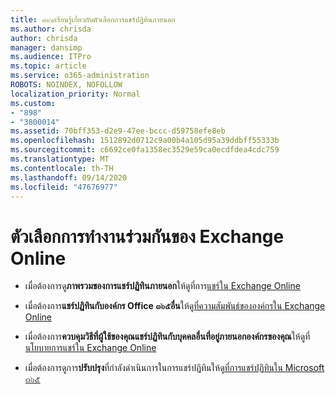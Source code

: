 ```yaml
---
title: ๘๙๘เรียนรู้เกี่ยวกับตัวเลือกการแชร์ปฏิทินภายนอก
ms.author: chrisda
author: chrisda
manager: dansimp
ms.audience: ITPro
ms.topic: article
ms.service: o365-administration
ROBOTS: NOINDEX, NOFOLLOW
localization_priority: Normal
ms.custom:
- "898"
- "3800014"
ms.assetid: 70bff353-d2e9-47ee-bccc-d59758efe8eb
ms.openlocfilehash: 1512892d0712c9a00b4a105d95a39ddbff55333b
ms.sourcegitcommit: c6692ce0fa1358ec3529e59ca0ecdfdea4cdc759
ms.translationtype: MT
ms.contentlocale: th-TH
ms.lasthandoff: 09/14/2020
ms.locfileid: "47676977"
---
```

# <a name="exchange-online-collaboration-options"></a>ตัวเลือกการทำงานร่วมกันของ Exchange Online

- เมื่อต้องการดู**ภาพรวมของการแชร์ปฏิทินภายนอก**ให้ดูที่การ[แชร์ใน Exchange Online](https://technet.microsoft.com/library/jj916670%28v=exchg.150%29.aspx)

- เมื่อต้องการ**แชร์ปฏิทินกับองค์กร Office ๓๖๕อื่น**ให้ดู[ที่ความสัมพันธ์ขององค์กรใน Exchange Online](https://technet.microsoft.com/library/jj916658%28v=exchg.150%29.aspx)

- เมื่อต้องการ**ควบคุมวิธีที่ผู้ใช้ของคุณแชร์ปฏิทินกับบุคคลอื่นที่อยู่ภายนอกองค์กรของคุณ**ให้ดูที่[นโยบายการแชร์ใน Exchange Online](https://technet.microsoft.com/library/jj916673%28v=exchg.150%29.aspx)

- เมื่อต้องการดูการ**ปรับปรุง**ที่กำลังดำเนินการในการแชร์ปฏิทินให้ดู[ที่การแชร์ปฏิทินใน Microsoft ๓๖๕](https://support.office.com/article/calendar-sharing-in-microsoft-365-b576ecc3-0945-4d75-85f1-5efafb8a37b4)

